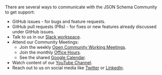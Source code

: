 There are several ways to communicate with the JSON Schema Community to get support:

* GitHub issues - for bugs and feature requests.
* GitHub pull requests (PRs) - for fixes or new features already discussed under GitHub issues.
* Talk to us in our [Slack workspace](https://json-schema.org/slack).
* Attend our Community Meetings:
  * Join the weekly [Open Community Working Meetings](https://github.com/json-schema-org/community/discussions/35).
  * Join the monthly [Office Hours](https://github.com/json-schema-org/community/discussions/34).
  * See the shared [Google Calendar](https://calendar.google.com/calendar/u/0/embed?src=c_8r4g9r3etmrmt83fm2gljbatos@group.calendar.google.com).
* Watch content of our [YouTube Channel](https://www.youtube.com/@JSONSchemaOrgOfficial).
* Reach out to us on social media like [Twitter](https://twitter.com/jsonschema) or [LinkedIn](https://www.linkedin.com/company/jsonschema/).